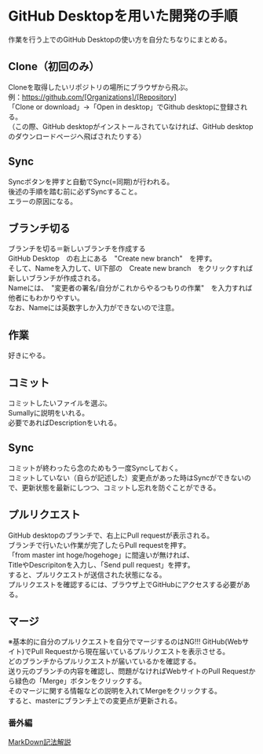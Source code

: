 # GitHub Desktopを用いた開発の手順
作業を行う上でのGitHub Desktopの使い方を自分たちなりにまとめる。

## Clone（初回のみ）  
Cloneを取得したいリポジトリの場所にブラウザから飛ぶ。  
例：https://github.com/[Organizations]/[Repository]  
「Clone or download」→「Open in desktop」でGithub desktopに登録される。  
（この際、GitHub desktopがインストールされていなければ、GitHub desktopのダウンロードページへ飛ばされたりする）  

## Sync
Syncボタンを押すと自動でSync(=同期)が行われる。  
後述の手順を踏む前に必ずSyncすること。  
エラーの原因になる。  

## ブランチ切る
ブランチを切る＝新しいブランチを作成する  
GitHub Desktop　の右上にある　"Create new branch"　を押す。  
そして、Nameを入力して、UI下部の　Create new branch　をクリックすれば新しいブランチが作成される。  
Nameには、　"変更者の署名/自分がこれからやるつもりの作業"　を入力すれば他者にもわかりやすい。  
なお、Nameには英数字しか入力ができないので注意。  

## 作業
好きにやる。

## コミット
コミットしたいファイルを選ぶ。  
Sumallyに説明をいれる。  
必要であればDescriptionをいれる。  

## Sync
コミットが終わったら念のためもう一度Syncしておく。  
コミットしていない（自らが記述した）変更点があった時はSyncができないので、更新状態を最新にしつつ、コミットし忘れを防ぐことができる。  

## プルリクエスト
GitHub desktopのブランチで、右上にPull requestが表示される。  
ブランチで行いたい作業が完了したらPull requestを押す。  
「from master int hoge/hogehoge」に間違いが無ければ、  
TitleやDescripitonを入力し、「Send pull request」を押す。  
すると、プルリクエストが送信された状態になる。  
プルリクエストを確認するには、ブラウザ上でGitHubにアクセスする必要がある。  

## マージ
※基本的に自分のプルリクエストを自分でマージするのはNG!!!
GitHub(Webサイト)でPull Requestから現在届いているプルリクエストを表示させる。  
どのブランチからプルリクエストが届いているかを確認する。  
送り元のブランチの内容を確認し、問題がなければWebサイトのPull Requestから緑色の「Merge」ボタンをクリックする。  
そのマージに関する情報などの説明を入れてMergeをクリックする。  
すると、masterにブランチ上での変更点が更新される。  

### 番外編
[MarkDown記法解説](http://qiita.com/tbpgr/items/989c6badefff69377da7)
